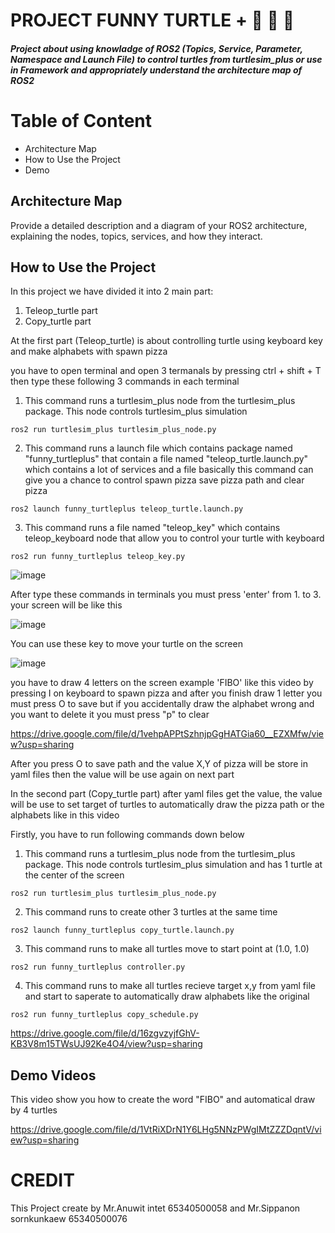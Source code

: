 # **PROJECT FUNNY TURTLE + :turtle: :pizza: :pizza:** 
##### Project about using knowladge of ROS2 (Topics, Service, Parameter, Namespace and Launch File) to control turtles from turtlesim_plus or use in Framework and appropriately understand the architecture map of ROS2
# **Table of Content**
- Architecture Map
- How to Use the Project
- Demo

## Architecture Map
Provide a detailed description and a diagram of your ROS2 architecture, explaining the nodes, topics, services, and how they interact.

## How to Use the Project
In this project we have divided it into 2 main part: 
1. Teleop_turtle part
2. Copy_turtle part

At the first part (Teleop_turtle) is about controlling turtle using keyboard key and make alphabets with spawn pizza

you have to open terminal and open 3 termanals by pressing ctrl + shift + T then type these following 3 commands in each terminal
  
  1. This command runs a turtlesim_plus node from the turtlesim_plus package. This node controls turtlesim_plus simulation
```
ros2 run turtlesim_plus turtlesim_plus_node.py
```
  2. This command runs a launch file which contains package named "funny_turtleplus" that contain a file named "teleop_turtle.launch.py" which contains a lot of services and a file
     basically this command can give you a chance to control spawn pizza save pizza path and clear pizza
```
ros2 launch funny_turtleplus teleop_turtle.launch.py
```
  3. This command runs a file named "teleop_key" which contains teleop_keyboard node that allow you to control your turtle with keyboard
```
ros2 run funny_turtleplus teleop_key.py
```
![image](https://github.com/user-attachments/assets/cb022dda-d66f-49d5-b152-77550030faa8)

After type these commands in terminals you must press 'enter' from 1. to 3. your screen will be like this

![image](https://github.com/user-attachments/assets/d30f0fc1-1338-4127-90cf-c488a9fefa2e)

You can use these key to move your turtle on the screen

![image](https://github.com/user-attachments/assets/f4c5a298-d854-41b4-b115-714caed39309)

you have to draw 4 letters on the screen example 'FIBO' like this video by pressing I on keyboard to spawn pizza and after you finish draw 1 letter you must press O to save but if you accidentally draw the alphabet wrong and you want to delete it you must press "p" to clear

https://drive.google.com/file/d/1vehpAPPtSzhnjpGgHATGia60__EZXMfw/view?usp=sharing 

After you press O to save path and the value X,Y of pizza will be store in yaml files then the value will be use again on next part


In the second part (Copy_turtle part) after yaml files get the value, the value will be use to set target of turtles to automatically draw the pizza path or the alphabets like in this video

Firstly, you have to run following commands down below

  1. This command runs a turtlesim_plus node from the turtlesim_plus package. This node controls turtlesim_plus simulation and has 1 turtle at the center of the screen
```
ros2 run turtlesim_plus turtlesim_plus_node.py
```
  2. This command runs to create other 3 turtles at the same time
```
ros2 launch funny_turtleplus copy_turtle.launch.py
```
  3. This command runs to make all turtles move to start point at (1.0, 1.0) 
```
ros2 run funny_turtleplus controller.py
```
  4. This command runs to make all turtles recieve target x,y from yaml file and start to saperate to automatically draw alphabets like the original
```
ros2 run funny_turtleplus copy_schedule.py
```
https://drive.google.com/file/d/16zgvzyjfGhV-KB3V8m15TWsUJ92Ke4O4/view?usp=sharing



## Demo Videos

This video show you how to create the word "FIBO" and automatical draw by 4 turtles

https://drive.google.com/file/d/1VtRiXDrN1Y6LHg5NNzPWgIMtZZZDqntV/view?usp=sharing



# CREDIT 
This Project create by Mr.Anuwit intet 65340500058 and Mr.Sippanon sornkunkaew 65340500076

